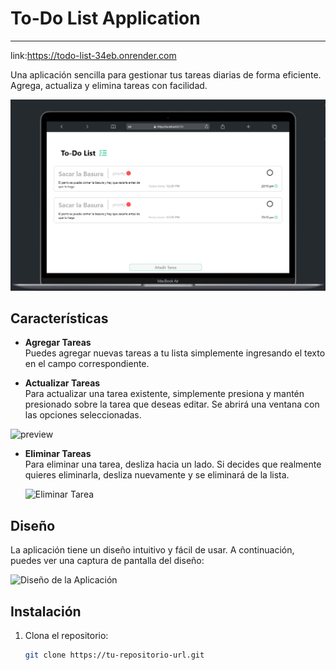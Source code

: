 
# <h1>To-Do List Application</h1> 
---
link:https://todo-list-34eb.onrender.com

Una aplicación sencilla para gestionar tus tareas diarias de forma eficiente. Agrega, actualiza y elimina tareas con facilidad.

  ![Diseño](src/ReadmeAssets/bocet.png)

## Características

- **Agregar Tareas**  
  Puedes agregar nuevas tareas a tu lista simplemente ingresando el texto en el campo correspondiente.

- **Actualizar Tareas**  
  Para actualizar una tarea existente, simplemente presiona y mantén presionado sobre la tarea que deseas editar. Se abrirá una ventana con las opciones seleccionadas.

![preview](src/ReadmeAssets/videoOfeditPreview.gif)

- **Eliminar Tareas**  
  Para eliminar una tarea, desliza hacia un lado. Si decides que realmente quieres eliminarla, desliza nuevamente y se eliminará de la lista.

  ![Eliminar Tarea](ruta/a/la/imagen/eliminar-tarea.png)

## Diseño

La aplicación tiene un diseño intuitivo y fácil de usar. A continuación, puedes ver una captura de pantalla del diseño:

![Diseño de la Aplicación](ruta/a/la/imagen/diseño.png)

## Instalación

1. Clona el repositorio:
   ```bash
   git clone https://tu-repositorio-url.git
